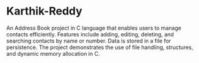 # Karthik-Reddy
An Address Book project in C language that enables users to manage contacts efficiently. Features include adding, editing, deleting, and searching contacts by name or number. Data is stored in a file for persistence. The project demonstrates the use of file handling, structures, and dynamic memory allocation in C.
